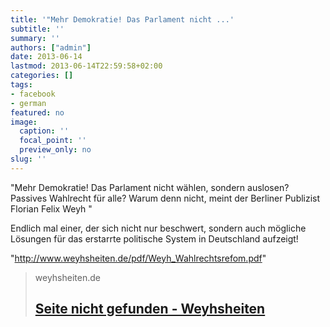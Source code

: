 ```yaml
---
title: '"Mehr Demokratie! Das Parlament nicht ...'
subtitle: ''
summary: ''
authors: ["admin"]
date: 2013-06-14
lastmod: 2013-06-14T22:59:58+02:00
categories: []
tags:
- facebook
- german
featured: no
image:
  caption: ''
  focal_point: ''
  preview_only: no
slug: ''
---
```

"Mehr Demokratie! 
Das Parlament nicht wählen, sondern auslosen? 
Passives Wahlrecht für alle? Warum denn nicht, 
meint der Berliner Publizist Florian Felix Weyh "

Endlich mal einer, der sich nicht nur beschwert, sondern auch mögliche Lösungen für das erstarrte politische System in Deutschland aufzeigt!

"http://www.weyhsheiten.de/pdf/Weyh_Wahlrechtsrefom.pdf"
> weyhsheiten.de
> ## [Seite nicht gefunden - Weyhsheiten](http://www.weyhsheiten.de/pdf/Weyh_Wahlrechtsrefom.pdf)
>


